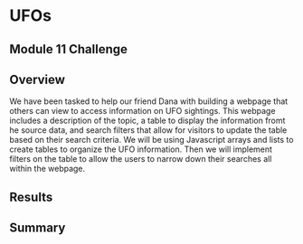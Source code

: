 # UFOs 
## Module 11 Challenge

## Overview
We have been tasked to help our friend Dana with building a webpage that others can view to access information on UFO sightings. This webpage includes a description of the topic, a table to display the information fromt he source data, and search filters that allow for visitors to update the table based on their search criteria. We will be using Javascript arrays and lists to create tables to organize the UFO information. Then we will implement filters on the table to allow the users to narrow down their searches all within the webpage. 

## Results


## Summary


